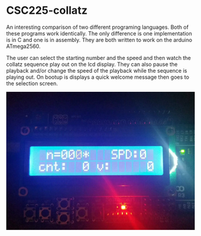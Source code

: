 # CSC225-collatz

An interesting comparison of two different programing languages. Both of these programs work identically. 
The only difference is one implementation is in C and one is in assembly. They are both written to work 
on the arduino ATmega2560. 

The user can select the starting number and the speed and then watch the collatz sequence play out on the
lcd display. They can also pause the playback and/or change the speed of the playback while the sequence 
is playing out. On bootup is displays a quick welcome message then goes to the selection screen.

![display](display.jpg)